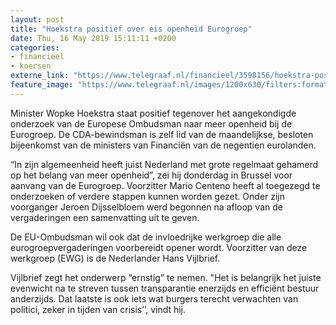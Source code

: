 ```yaml
---
layout: post
title: "Hoekstra positief over eis openheid Eurogroep"
date: Thu, 16 May 2019 15:11:11 +0200
categories: 
- financieel 
- koersen 
externe_link: "https://www.telegraaf.nl/financieel/3598156/hoekstra-positief-over-eis-openheid-eurogroep"
feature_image: "https://www.telegraaf.nl/images/1200x630/filters:format(jpeg):quality(80)/cdn-kiosk-api.telegraaf.nl/13898dfa-77dc-11e9-a810-0218eaf05005.jpg"
---
```


<p class="intro">Minister Wopke Hoekstra staat positief tegenover het aangekondigde onderzoek van de Europese Ombudsman naar meer openheid bij de Eurogroep. De CDA-bewindsman is zelf lid van de maandelijkse, besloten bijeenkomst van de ministers van Financiën van de negentien eurolanden.</p> <p>“In zijn algemeenheid heeft juist Nederland met grote regelmaat gehamerd op het belang van meer openheid”, zei hij donderdag in Brussel voor aanvang van de Eurogroep. Voorzitter Mario Centeno heeft al toegezegd te onderzoeken of verdere stappen kunnen worden gezet. Onder zijn voorganger Jeroen Dijsselbloem werd begonnen na afloop van de vergaderingen een samenvatting uit te geven.</p><p>De EU-Ombudsman wil ook dat de invloedrijke werkgroep die alle eurogroepvergaderingen voorbereidt opener wordt. Voorzitter van deze werkgroep (EWG) is de Nederlander Hans Vijlbrief.</p><p>Vijlbrief zegt het onderwerp “ernstig” te nemen. "Het is belangrijk het juiste evenwicht na te streven tussen transparantie enerzijds en efficiënt bestuur anderzijds. Dat laatste is ook iets wat burgers terecht verwachten van politici, zeker in tijden van crisis’’, vindt hij.</p>
